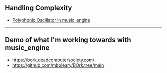 ## Handling Complexity

- [Polyphonic Oscillator in music_engine](https://github.com/mboleary/test-ts-game/blob/music_engine_fe/package/music_engine/src/nodes/MusicEngineOscillatorNode.ts)

---

## Demo of what I'm working towards with music_engine

- https://bork.deadcomputersociety.com/
- https://github.com/mboleary/BOrk/tree/main